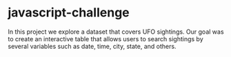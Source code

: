 # javascript-challenge

In this project we explore a dataset that covers UFO sightings. Our goal was to create an interactive table that allows users to search sightings by several variables such as date, time, city, state, and others.
